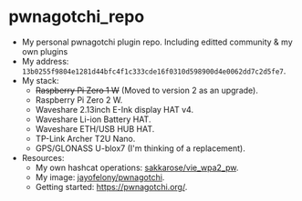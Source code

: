 # pwnagotchi_repo
* My personal pwnagotchi plugin repo. Including editted community & my own plugins
* My address: `13b0255f9804e1281d44bfc4f1c333cde16f0310d598900d4e0062dd7c2d5fe7`.
* My stack:
  * ~~Raspberry Pi Zero 1 W~~ (Moved to version 2 as an upgrade).
  * Raspberry Pi Zero 2 W.
  * Waveshare 2.13inch E-Ink display HAT v4.
  * Waveshare Li-ion Battery HAT.
  * Waveshare ETH/USB HUB HAT.
  * TP-Link Archer T2U Nano.
  * GPS/GLONASS U-blox7 (I'm thinking of a replacement).
* Resources:
  * My own hashcat operations: [sakkarose/vie_wpa2_pw](https://github.com/sakkarose/vie_wpa2_pw).
  * My image: [jayofelony/pwnagotchi](https://github.com/jayofelony/pwnagotchi).
  * Getting started: https://pwnagotchi.org/.
